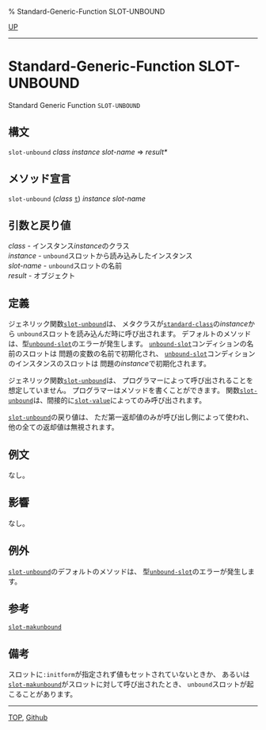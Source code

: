 % Standard-Generic-Function SLOT-UNBOUND

[UP](7.7.html)  

---

# Standard-Generic-Function **SLOT-UNBOUND**


Standard Generic Function `SLOT-UNBOUND`


## 構文

`slot-unbound` *class* *instance* *slot-name* => *result\**


## メソッド宣言

`slot-unbound` (*class* [`t`](4.4.t-system-class.html)) *instance* *slot-name*


## 引数と戻り値

*class* - インスタンス*instance*のクラス  
*instance* - `unbound`スロットから読み込みしたインスタンス  
*slot-name* - `unbound`スロットの名前  
*result* - オブジェクト


## 定義

ジェネリック関数[`slot-unbound`](7.7.slot-unbound.html)は、
メタクラスが[`standard-class`](4.4.standard-class.html)の*instance*から
`unbound`スロットを読み込んだ時に呼び出されます。
デフォルトのメソッドは、型[`unbound-slot`](7.7.unbound-slot.html)のエラーが発生します。
[`unbound-slot`](7.7.unbound-slot.html)コンディションの名前のスロットは
問題の変数の名前で初期化され、
[`unbound-slot`](7.7.unbound-slot.html)コンディションのインスタンスのスロットは
問題の*instance*で初期化されます。

ジェネリック関数[`slot-unbound`](7.7.slot-unbound.html)は、
プログラマーによって呼び出されることを想定していません。
プログラマーはメソッドを書くことができます。
関数[`slot-unbound`](7.7.slot-unbound.html)は、間接的に[`slot-value`](7.7.slot-value.html)によってのみ呼び出されます。

[`slot-unbound`](7.7.slot-unbound.html)の戻り値は、
ただ第一返却値のみが呼び出し側によって使われ、
他の全ての返却値は無視されます。


## 例文

なし。


## 影響

なし。


## 例外

[`slot-unbound`](7.7.slot-unbound.html)のデフォルトのメソッドは、
型[`unbound-slot`](7.7.unbound-slot.html)のエラーが発生します。


## 参考

[`slot-makunbound`](7.7.slot-makunbound.html)


## 備考

スロットに`:initform`が指定されず値もセットされていないときか、
あるいは[`slot-makunbound`](7.7.slot-makunbound.html)がスロットに対して呼び出されたとき、
`unbound`スロットが起こることがあります。


---
[TOP](index.html),  [Github](https://github.com/nptcl/npt-japanese)

